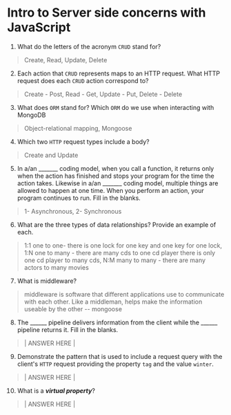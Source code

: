 # Intro to Server side concerns with JavaScript
01. What do the letters of the acronym `CRUD` stand for?

  > Create, Read, Update, Delete

02. Each action that `CRUD` represents maps to an HTTP request. What HTTP request does each `CRUD` action correspond to?

  > Create - Post, Read - Get, Update - Put, Delete - Delete

03. What does `ORM` stand for? Which `ORM` do we use when interacting with MongoDB

  > Object-relational mapping, Mongoose

04. Which two `HTTP` request types include a body?

  > Create and Update

05. In a/an _______ coding model, when you call a function, it returns only when the action has finished and stops your program for the time the action takes. Likewise in a/an _______ coding model, multiple things are allowed to happen at one time. When you perform an action, your program continues to run.  Fill in the blanks.

  > 1- Asynchronous, 2- Synchronous

06. What are the three types of data relationships? Provide an example of each.

  > 1:1 one to one- there is one lock for one key and one key for one lock, 1:N one to many - there are many cds to one cd player there is only one cd player to many cds, N:M many to many - there are many actors to many movies

07. What is middleware?

  > middleware is software that different applications use to communicate with each other. Like a middleman, helps make the information useable by the other -- mongoose

08. The ______ pipeline delivers information from the client while the ______ pipeline returns it. Fill in the blanks. 

  > | ANSWER HERE |

09. Demonstrate the pattern that is used to include a request query with the client's `HTTP` request providing the property `tag` and the value `winter`.

  > | ANSWER HERE |

10. What is a ***virtual property***?

  > | ANSWER HERE |

